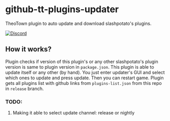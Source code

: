 # github-tt-plugins-updater
TheoTown plugin to auto update and download slashpotato's plugins.

[![Discord](https://img.shields.io/discord/1127300288987021376?style=flat&logo=discord&logoColor=5865f2&label=slashpotato's%20server&color=5865f2&link=https%3A%2F%2Fdsc.gg%2Fslashppotato)](https://dsc.gg/slashpotato)
## How it works?
Plugin checks if version of this plugin's or any other slashpotato's plugin version is same to plugin version in `package.json`. This plugin is able to update itself or any other (by hand). You just enter updater's GUI and select which ones to update and press update. Then you can restart game. Plugin gets all plugins list with github links from `plugins-list.json` from this repo in `release` branch.
### TODO:
1. Making it able to select update channel: release or nightly
